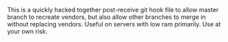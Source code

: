 This is a quickly hacked together post-receive git hook file to allow master branch to recreate vendors, but also allow other branches to merge in without replacing vendors. Useful on servers with low ram primarily. Use at your own risk.  

